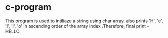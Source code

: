 # c-program
This program is used to intiliaze a string using char array. 
also prints 'H', 'e', 'l', 'l', 'o' in ascending order of the array index .Therefore, final print - HELLO.
